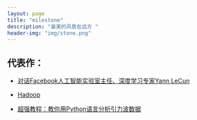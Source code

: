 ```yaml
---
layout: page
title: "milestone"
description: "最美的风景在远方 "
header-img: "img/stone.png"
---
```



代表作：
--------------


- [对话Facebook人工智能实验室主任、深度学习专家Yann LeCun](http://www.infoq.com/cn/articles/interview-yann-lecun/)

- [Hadoop](https://www.zhihu.com/topic/19563390)

- [超强教程：教你用Python语言分析引力波数据](http://www.ithome.com/html/it/206349.htm)







